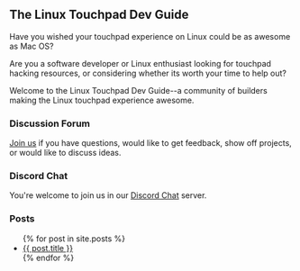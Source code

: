 ## The Linux Touchpad Dev Guide

Have you wished your touchpad experience on Linux could be as awesome as Mac OS?

Are you a software developer or Linux enthusiast looking for touchpad hacking resources, or considering whether its worth your time to help out?

Welcome to the Linux Touchpad Dev Guide--a community of builders making the Linux touchpad experience awesome.

### Discussion Forum

[Join us](https://github.com/linuxtouchpad/discussion/discussions) if you have questions, would like to get feedback, show off projects, or would like to discuss ideas.

### Discord Chat

You're welcome to join us in our [Discord Chat](https://discord.gg/PYdbNAp5g8) server.

### Posts

<ul>
  {% for post in site.posts %}
    <li>
      <a href="{{ post.url }}">{{ post.title }}</a>
    </li>
  {% endfor %}
</ul>